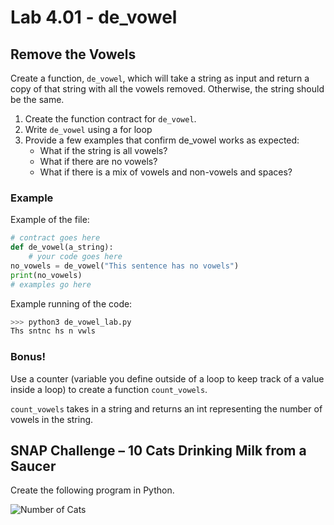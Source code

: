 # Lab 4.01 - de_vowel

## Remove the Vowels
Create a function, `de_vowel`, which will take a string as input and return a copy of that string with all the vowels removed. Otherwise, the string should be the same. 

1. Create the function contract for `de_vowel`. 
2. Write `de_vowel` using a for loop 
3. Provide a few examples that confirm de_vowel works as expected:
	* What if the string is all vowels?
	* What if there are no vowels?
	* What if there is a mix of vowels and non-vowels and spaces?
	
### Example

Example of the file: 

```python
# contract goes here
def de_vowel(a_string): 
	# your code goes here
no_vowels = de_vowel("This sentence has no vowels")
print(no_vowels)
# examples go here
```

Example running of the code: 

```python
>>> python3 de_vowel_lab.py
Ths sntnc hs n vwls
```

### Bonus!
Use a counter (variable you define outside of a loop to keep track of a value inside a loop) to create a function `count_vowels`. 

`count_vowels` takes in a string and returns an int representing the number of vowels in the string. 

## SNAP Challenge – 10 Cats Drinking Milk from a Saucer
Create the following program in Python.

 ![Number of Cats](NestedLoops%20-%20NumOfCats%20-%20Code.png)
